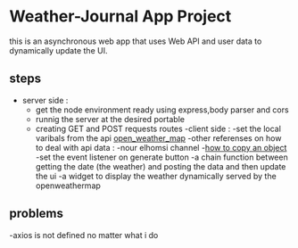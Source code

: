 # Weather-Journal App Project

this is an asynchronous web app that uses Web API and user data to dynamically update the UI.

## steps

- server side :
  - get the node environment ready using express,body parser and cors
  - runnig the server at the desired portable
  - creating GET and POST requests routes
    -client side :
    -set the local varibals from the api [open_weather_map](https://openweathermap.org/current#zip)
    -other referenses on how to deal with api data :
    -nour elhomsi channel -[how to copy an object](https://www.javascripttutorial.net/object/3-ways-to-copy-objects-in-javascript/)
    -set the event listener on generate button
    -a chain function between getting the date (the weather) and posting the data and then update the ui
    -a widget to display the weather dynamically served by the openweathermap

## problems

 -axios is not defined no matter what i do
